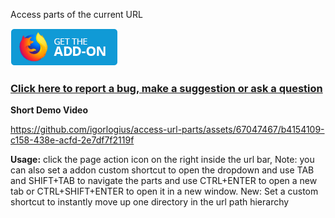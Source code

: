Access parts of the current URL

[![](https://raw.githubusercontent.com/igorlogius/igorlogius/main/geFxAddon.png)](https://addons.mozilla.org/en-US/firefox/addon/access-url-parts/)

### [Click here to report a bug, make a suggestion or ask a question](https://github.com/igorlogius/igorlogius/issues/new/choose)

<b>Short Demo Video</b>

https://github.com/igorlogius/access-url-parts/assets/67047467/b4154109-c158-438e-acfd-2e7df7f2119f

<b>Usage:</b>
click the page action icon on the right inside the url bar, Note: you can also
set a addon custom shortcut to open the dropdown and use TAB and SHIFT+TAB to navigate
the parts and use CTRL+ENTER to open a new tab or CTRL+SHIFT+ENTER to open it in
a new window. 
New: Set a custom shortcut to instantly move up one directory in the url path hierarchy
